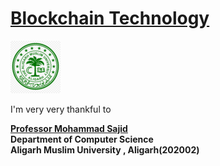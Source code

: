 # [Blockchain Technology](https://github.com/MohammadWasiq0786/Blockchain-Technology)

![image](https://github.com/mohammadwasiq0/mohammadwasiq0/blob/main/amu_logo_resized.png)

I'm very very thankful to

[**Professor Mohammad Sajid**](https://www.amu.ac.in/faculty/computer-science/mohammad-sajid)
<br> **Department of Computer Science**
<br> **Aligarh Muslim University , Aligarh(202002)**

